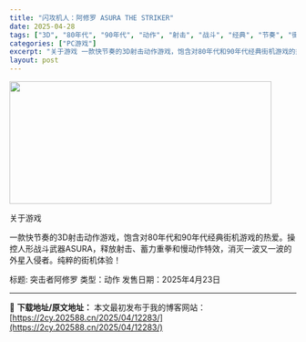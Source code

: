 ```yaml
---
title: "闪攻机人：阿修罗 ASURA THE STRIKER"
date: 2025-04-28
tags: ["3D", "80年代", "90年代", "动作", "射击", "战斗", "经典", "节奏", "街机"]
categories: ["PC游戏"]
excerpt: "关于游戏 一款快节奏的3D射击动作游戏，饱含对80年代和90年代经典街机游戏的热爱。操控人形战斗武器ASURA，释放射击、蓄力重拳和慢动作特效，消灭一波又一波的外星入侵者。纯粹的街机体验！ 标题: 突击者阿修罗 类型：动作 发售日期：2025年4月23日"
layout: post
---
```


<img class="aligncenter size-full wp-image-12277" src="https://2cy.202588.cn/wp-content/uploads/2025/04/2025042803542540.webp" alt="" width="460" height="215" />

关于游戏

一款快节奏的3D射击动作游戏，饱含对80年代和90年代经典街机游戏的热爱。操控人形战斗武器ASURA，释放射击、蓄力重拳和慢动作特效，消灭一波又一波的外星入侵者。纯粹的街机体验！

标题: 突击者阿修罗
类型：动作
发售日期：2025年4月23日 

---
📖 **下载地址/原文地址：** 本文最初发布于我的博客网站：[https://2cy.202588.cn/2025/04/12283/](https://2cy.202588.cn/2025/04/12283/)
